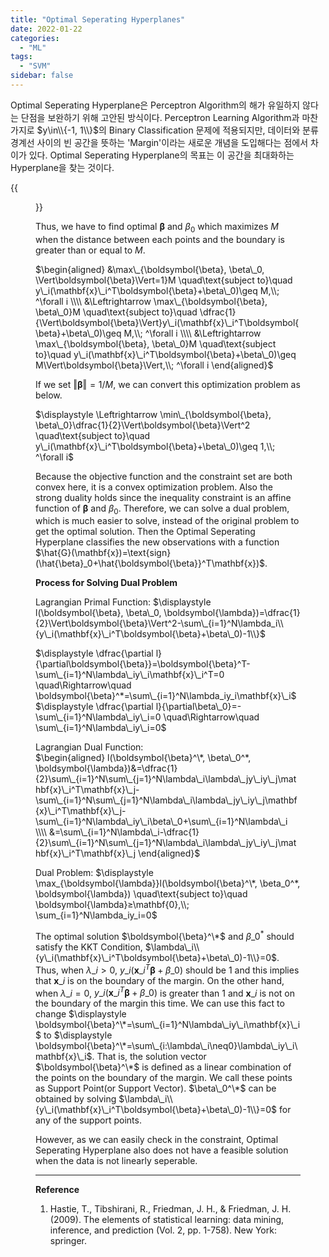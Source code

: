 ```yaml
---
title: "Optimal Seperating Hyperplanes"
date: 2022-01-22
categories:
  - "ML"
tags:
  - "SVM"
sidebar: false
---
```


Optimal Seperating Hyperplane은 Perceptron Algorithm의 해가 유일하지 않다는 단점을 보완하기 위해 고안된 방식이다. Perceptron Learning Algorithm과 마찬가지로 $y\in\\{-1, 1\\}$의 Binary Classification 문제에 적용되지만, 데이터와 분류 경계선 사이의 빈 공간을 뜻하는 'Margin'이라는 새로운 개념을 도입해다는 점에서 차이가 있다. Optimal Seperating Hyperplane의 목표는 이 공간을 최대화하는 Hyperplane을 찾는 것이다.

{{<figure src="/ml/osh1.png" width="400">}}

Thus, we have to find optimal $\boldsymbol{\beta}$ and $\beta_0$ which maximizes $M$ when the distance between each points and the boundary is greater than or equal to $M$.

$\begin{aligned}
&\max\_{\boldsymbol{\beta}, \beta\_0, \Vert\boldsymbol{\beta}\Vert=1}M \quad\text{subject to}\quad y\_i(\mathbf{x}\_i^T\boldsymbol{\beta}+\beta\_0)\geq M,\\; ^\forall i \\\\
&\Leftrightarrow \max\_{\boldsymbol{\beta}, \beta\_0}M \quad\text{subject to}\quad \dfrac{1}{\Vert\boldsymbol{\beta}\Vert}y\_i(\mathbf{x}\_i^T\boldsymbol{\beta}+\beta\_0)\geq M,\\; ^\forall i \\\\
&\Leftrightarrow \max\_{\boldsymbol{\beta}, \beta\_0}M \quad\text{subject to}\quad y\_i(\mathbf{x}\_i^T\boldsymbol{\beta}+\beta\_0)\geq M\Vert\boldsymbol{\beta}\Vert,\\; ^\forall i
\end{aligned}$

If we set $\Vert\boldsymbol{\beta}\Vert=1/M$, we can convert this optimization problem as below.

$\displaystyle \Leftrightarrow \min\_{\boldsymbol{\beta}, \beta\_0}\dfrac{1}{2}\Vert\boldsymbol{\beta}\Vert^2 \quad\text{subject to}\quad y\_i(\mathbf{x}\_i^T\boldsymbol{\beta}+\beta\_0)\geq 1,\\; ^\forall i$

Because the objective function and the constraint set are both convex here, it is a convex optimization problem. Also the strong duality holds since the inequality constraint is an affine function of $\boldsymbol{\beta}$ and $\beta_0$. Therefore, we can solve a dual problem, which is much easier to solve, instead of the original problem to get the optimal solution. Then the Optimal Seperating Hyperplane classifies the new observations with a function $\hat{G}(\mathbf{x})=\text{sign}(\hat{\beta}_0+\hat{\boldsymbol{\beta}}^T\mathbf{x})$.

**Process for Solving Dual Problem**

Lagrangian Primal Function: $\displaystyle l(\boldsymbol{\beta}, \beta\_0, \boldsymbol{\lambda})=\dfrac{1}{2}\Vert\boldsymbol{\beta}\Vert^2-\sum\_{i=1}^N\lambda_i\\{y\_i(\mathbf{x}\_i^T\boldsymbol{\beta}+\beta\_0)-1\\}$

$\displaystyle \dfrac{\partial l}{\partial\boldsymbol{\beta}}=\boldsymbol{\beta}^T-\sum\_{i=1}^N\lambda\_iy\_i\mathbf{x}\_i^T=0 \quad\Rightarrow\quad \boldsymbol{\beta}^*=\sum\_{i=1}^N\lambda_iy_i\mathbf{x}\_i$ \
$\displaystyle \dfrac{\partial l}{\partial\beta\_0}=-\sum\_{i=1}^N\lambda\_iy\_i=0 \quad\Rightarrow\quad \sum\_{i=1}^N\lambda\_iy\_i=0$

Lagrangian Dual Function: \
$\begin{aligned}
l(\boldsymbol{\beta}^\*, \beta\_0^*, \boldsymbol{\lambda})&=\dfrac{1}{2}\sum\_{i=1}^N\sum\_{j=1}^N\lambda\_i\lambda\_jy\_iy\_j\mathbf{x}\_i^T\mathbf{x}\_j-\sum\_{i=1}^N\sum\_{j=1}^N\lambda\_i\lambda\_jy\_iy\_j\mathbf{x}\_i^T\mathbf{x}\_j-\sum\_{i=1}^N\lambda\_iy\_i\beta\_0+\sum\_{i=1}^N\lambda\_i \\\\
&=\sum\_{i=1}^N\lambda\_i-\dfrac{1}{2}\sum\_{i=1}^N\sum\_{j=1}^N\lambda\_i\lambda\_jy\_iy\_j\mathbf{x}\_i^T\mathbf{x}\_j
\end{aligned}$

Dual Problem: $\displaystyle \max_{\boldsymbol{\lambda}}l(\boldsymbol{\beta}^\*, \beta_0^*, \boldsymbol{\lambda}) \quad\text{subject to}\quad \boldsymbol{\lambda}≥\mathbf{0},\\; \sum_{i=1}^N\lambda_iy_i=0$

The optimal solution $\boldsymbol{\beta}^\*$ and $\beta\_0^*$ should satisfy the KKT Condition, $\lambda\_i\\{y\_i(\mathbf{x}\_i^T\boldsymbol{\beta}+\beta\_0)-1\\}=0$. Thus, when $\lambda\_i>0$, $y\_i(\mathbf{x}\_i^T\boldsymbol{\beta}+\beta\_0)$ should be $1$ and this implies that $\mathbf{x}\_i$ is on the boundary of the margin. On the other hand, when $\lambda\_i=0$, $y\_i(\mathbf{x}\_i^T\boldsymbol{\beta}+\beta\_0)$ is greater than $1$ and $\mathbf{x}\_i$ is not on the boundary of the margin this time. We can use this fact to change $\displaystyle \boldsymbol{\beta}^\*=\sum\_{i=1}^N\lambda\_iy\_i\mathbf{x}\_i$ to $\displaystyle \boldsymbol{\beta}^\*=\sum\_{i:\lambda\_i\neq0}\lambda\_iy\_i\mathbf{x}\_i$. That is, the solution vector $\boldsymbol{\beta}^\*$ is defined as a linear combination of the points on the boundary of the margin. We call these points as Support Point(or Support Vector). $\beta\_0^\*$ can be obtained by solving $\lambda\_i\\{y\_i(\mathbf{x}\_i^T\boldsymbol{\beta}+\beta\_0)-1\\}=0$ for any of the support points.

However, as we can easily check in the constraint, Optimal Seperating Hyperplane also does not have a feasible solution when the data is not linearly seperable.

---

**Reference**

1. Hastie, T., Tibshirani, R., Friedman, J. H., & Friedman, J. H. (2009). The elements of statistical learning: data mining, inference, and prediction (Vol. 2, pp. 1-758). New York: springer.
